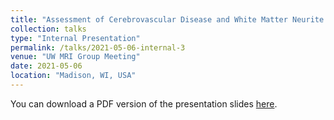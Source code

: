 ```yaml
---
title: "Assessment of Cerebrovascular Disease and White Matter Neurite Density in Alzheimer’s Disease"
collection: talks
type: "Internal Presentation"
permalink: /talks/2021-05-06-internal-3
venue: "UW MRI Group Meeting"
date: 2021-05-06
location: "Madison, WI, USA"
---
```


You can download a PDF version of the presentation slides [here](/files/noddi_talk.pdf).

